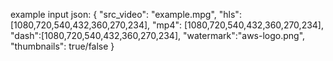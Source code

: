 example input json:
{
    "src_video": "example.mpg",
    "hls": [1080,720,540,432,360,270,234],
    "mp4": [1080,720,540,432,360,270,234],
    "dash":[1080,720,540,432,360,270,234],
    "watermark":"aws-logo.png",
    "thumbnails": true/false
}
